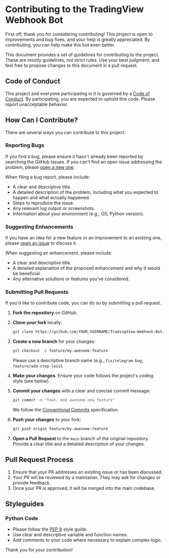 # Contributing to the TradingView Webhook Bot

First off, thank you for considering contributing! This project is open to improvements and bug fixes, and your help is greatly appreciated. By contributing, you can help make this bot even better.

This document provides a set of guidelines for contributing to the project. These are mostly guidelines, not strict rules. Use your best judgment, and feel free to propose changes to this document in a pull request.

## Code of Conduct

This project and everyone participating in it is governed by a [Code of Conduct](CODE_OF_CONDUCT.md). By participating, you are expected to uphold this code. Please report unacceptable behavior.

## How Can I Contribute?

There are several ways you can contribute to this project:

### Reporting Bugs

If you find a bug, please ensure it hasn't already been reported by searching the GitHub Issues. If you can't find an open issue addressing the problem, please [open a new one](https://github.com/beydah/TradingView-Webhook-Bot/issues/new).

When filing a bug report, please include:
- A clear and descriptive title.
- A detailed description of the problem, including what you expected to happen and what actually happened.
- Steps to reproduce the issue.
- Any relevant log output or screenshots.
- Information about your environment (e.g., OS, Python version).

### Suggesting Enhancements

If you have an idea for a new feature or an improvement to an existing one, please [open an issue](https://github.com/beydah/TradingView-Webhook-Bot/issues/new) to discuss it.

When suggesting an enhancement, please include:
- A clear and descriptive title.
- A detailed explanation of the proposed enhancement and why it would be beneficial.
- Any alternative solutions or features you've considered.

### Submitting Pull Requests

If you'd like to contribute code, you can do so by submitting a pull request.

1.  **Fork the repository** on GitHub.
2.  **Clone your fork** locally:
    ```bash
    git clone https://github.com/YOUR_USERNAME/TradingView-Webhook-Bot.git
    ```
3.  **Create a new branch** for your changes:
    ```bash
    git checkout -b feature/my-awesome-feature
    ```
    Please use a descriptive branch name (e.g., `fix/telegram-bug`, `feature/add-stop-loss`).

4.  **Make your changes**. Ensure your code follows the project's coding style (see below).

5.  **Commit your changes** with a clear and concise commit message:
    ```bash
    git commit -m "feat: Add awesome new feature"
    ```
    We follow the [Conventional Commits](https://www.conventionalcommits.org/en/v1.0.0/) specification.

6.  **Push your changes** to your fork:
    ```bash
    git push origin feature/my-awesome-feature
    ```
7.  **Open a Pull Request** to the `main` branch of the original repository. Provide a clear title and a detailed description of your changes.

## Pull Request Process

1.  Ensure that your PR addresses an existing issue or has been discussed.
2.  Your PR will be reviewed by a maintainer. They may ask for changes or provide feedback.
3.  Once your PR is approved, it will be merged into the main codebase.

## Styleguides

### Python Code
- Please follow the [PEP 8](https://www.python.org/dev/peps/pep-0008/) style guide.
- Use clear and descriptive variable and function names.
- Add comments to your code where necessary to explain complex logic.

Thank you for your contribution!
